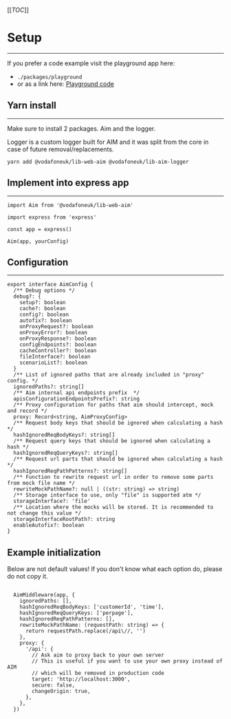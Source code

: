 [[_TOC_]]

# Setup
----

If you prefer a code example visit the playground app here:
- `./packages/playground`
- or as a link here: [Playground code](https://github.com/Vodafone/aim-mocking/blob/main/packages/playground/src/server.ts)

## Yarn install
------

Make sure to install 2 packages. Aim and the logger.

Logger is a custom logger built for AIM and it was split from the core in case of future removal/replacements.

```
yarn add @vodafoneuk/lib-web-aim @vodafoneuk/lib-aim-logger
```

## Implement into express app
------

```
import Aim from '@vodafoneuk/lib-web-aim'

import express from 'express'

const app = express()

Aim(app, yourConfig)
```

## Configuration
------

```
export interface AimConfig {
  /** Debug options */
  debug?: {
    setup?: boolean
    cache?: boolean
    config?: boolean
    autofix?: boolean
    onProxyRequest?: boolean
    onProxyError?: boolean
    onProxyResponse?: boolean
    configEndpoints?: boolean
    cacheController?: boolean
    fileInterface?: boolean
    scenarioList?: boolean
  }
  /** List of ignored paths that are already included in "proxy" config. */
  ignoredPaths?: string[]
  /** Aim internal api endpoints prefix  */
  apisConfigurationEndpointsPrefix?: string
  /** Proxy configuration for paths that aim should intercept, mock and record */
  proxy: Record<string, AimProxyConfig>
  /** Request body keys that should be ignored when calculating a hash */
  hashIgnoredReqBodyKeys?: string[]
  /** Request query keys that should be ignored when calculating a hash */
  hashIgnoredReqQueryKeys?: string[]
  /** Request url parts that should be ignored when calculating a hash */
  hashIgnoredReqPathPatterns?: string[]
  /** Function to rewrite request url in order to remove some parts from mock file name */
  rewriteMockPathName?: null | ((str: string) => string)
  /** Storage interface to use, only "file" is supported atm */
  storageInterface?: 'file'
  /** Location where the mocks will be stored. It is recommended to not change this value */
  storageInterfaceRootPath?: string
  enableAutofix?: boolean
}
```

## Example initialization

Below are not default values! If you don't know what each option do, please do not copy it.

```

  AimMiddleware(app, {
    ignoredPaths: [],
    hashIgnoredReqBodyKeys: ['customerId', 'time'],
    hashIgnoredReqQueryKeys: ['perpage'],
    hashIgnoredReqPathPatterns: [],
    rewriteMockPathName: (requestPath: string) => {
      return requestPath.replace(/api\//, '')
    },
    proxy: {
      '/api': {
        // Ask aim to proxy back to your own server
        // This is useful if you want to use your own proxy instead of AIM
        // which will be removed in production code
        target: 'http://localhost:3000',
        secure: false,
        changeOrigin: true,
      },
    },
  })

```
